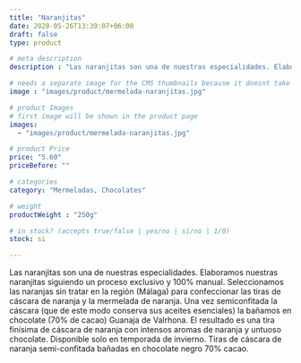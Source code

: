 ```yaml
---
title: "Naranjitas"
date: 2020-05-26T13:39:07+06:00
draft: false
type: product

# meta description
description : "Las naranjitas son una de nuestras especialidades. Elaboramos nuestras naranjitas siguiendo un proceso exclusivo y 100% manual. "

# needs a separate image for the CMS thumbnails because it doesnt take arrays (slideshow images)
image : "images/product/mermelada-naranjitas.jpg"

# product Images
# first image will be shown in the product page
images:
  - "images/product/mermelada-naranjitas.jpg"

# product Price
price: "5.60"
priceBefore: ""

# categories
category: "Mermeladas, Chocolates"

# weight
productWeight : "250g"

# in stock? (accepts true/false | yes/no | si/no | 1/0)
stock: si

---
```

Las naranjitas son una de nuestras especialidades. Elaboramos nuestras naranjitas siguiendo un proceso exclusivo y 100% manual. Seleccionamos las naranjas sin tratar en la región (Málaga) para confeccionar las tiras de cáscara de naranja y la mermelada de naranja. Una vez semiconfitada la cáscara (que de este modo conserva sus aceites esenciales) la bañamos en chocolate (70% de cacao) Guanaja de Valrhona. El resultado es una tira finísima de cáscara de naranja con intensos aromas de naranja y untuoso chocolate. Disponible solo en temporada de invierno. Tiras de cáscara de naranja semi-confitada bañadas en chocolate negro 70% cacao.
